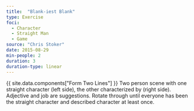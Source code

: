 ```yaml
---
title:  "Blank-iest Blank"
type: Exercise
foci:
  - Character
  - Straight Man
  - Game
source: "Chris Stoker"
date: 2015-08-29
min-people: 2
duration: 3
duration-type: linear
---
```

{{ site.data.components["Form Two Lines"] }}
Two person scene with one straight character (left side), the other characterized by <adjective> <job> (right side).
Adjective and job are suggestions.
Rotate through until everyone has been the straight character and described character at least once.
